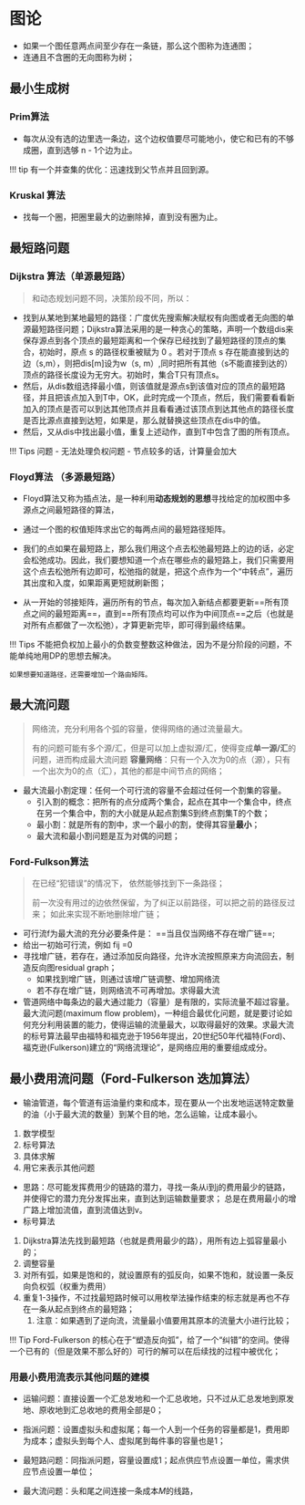 # 图论

- 如果一个图任意两点间至少存在一条链，那么这个图称为连通图；
- 连通且不含圈的无向图称为树；

## 最小生成树

### Prim算法

- 每次从没有选的边里选一条边，这个边权值要尽可能地小，使它和已有的不够成圈，直到选够 n - 1个边为止。

!!! tip
    有一个并查集的优化：迅速找到父节点并且回到源。


### Kruskal 算法

- 找每一个圈，把圈里最大的边删除掉，直到没有圈为止。

## 最短路问题

### Dijkstra 算法（单源最短路）

> 和动态规划问题不同，决策阶段不同，所以：

- 找到从某地到某地最短的路径：广度优先搜索解决赋权有向图或者无向图的单源最短路径问题；Dijkstra算法采用的是一种贪心的策略，声明一个数组dis来保存源点到各个顶点的最短距离和一个保存已经找到了最短路径的顶点的集合，初始时，原点 s 的路径权重被赋为 0 。若对于顶点 s 存在能直接到达的边（s,m），则把dis[m]设为w（s, m）,同时把所有其他（s不能直接到达的）顶点的路径长度设为无穷大。初始时，集合T只有顶点s。 
- 然后，从dis数组选择最小值，则该值就是源点s到该值对应的顶点的最短路径，并且把该点加入到T中，OK，此时完成一个顶点，然后，我们需要看看新加入的顶点是否可以到达其他顶点并且看看通过该顶点到达其他点的路径长度是否比源点直接到达短，如果是，那么就替换这些顶点在dis中的值。 
- 然后，又从dis中找出最小值，重复上述动作，直到T中包含了图的所有顶点。

!!! Tips 问题
    - 无法处理负权问题
    - 节点较多的话，计算量会加大


### Floyd算法 （多源最短路）

- Floyd算法又称为插点法，是一种利用**动态规划的思想**寻找给定的加权图中多源点之间最短路径的算法，

- 通过一个图的权值矩阵求出它的每两点间的最短路径矩阵。
- 我们的点如果在最短路上，那么我们用这个点去松弛最短路上的边的话，必定会松弛成功。因此，我们要想知道一个点在哪些点的最短路上，我们只需要用这个点去松弛所有边即可，松弛指的就是，把这个点作为一个“中转点”，遍历其出度和入度，如果距离更短就刷新图；
- 从一开始的邻接矩阵，遍历所有的节点，每次加入新结点都要更新==所有顶点之间的最短距离==，直到==所有顶点均可以作为中间顶点==之后（也就是对所有点都做了一次松弛），才算更新完毕，即可得到最终结果。


!!! Tips
    不能把负权加上最小的负数变整数这种做法，因为不是分阶段的问题，不能单纯地用DP的思想去解决。

    如果想要知道路径，还需要增加一个路由矩阵。

## 最大流问题

> 网络流，充分利用各个弧的容量，使得网络的通过流量最大。
>
> 有的问题可能有多个源/汇，但是可以加上虚拟源/汇，使得变成**单一源/汇**的问题，进而构成最大流问题
> **容量网络**：只有一个入次为0的点（源），只有一个出次为0的点（汇），其他的都是中间节点的网络；

- 最大流最小割定理：任何一个可行流的容量不会超过任何一个割集的容量。
    - 引入割的概念：把所有的点分成两个集合，起点在其中一个集合中，终点在另一个集合中，割的大小就是从起点割集S到终点割集T的个数；
    - 最小割：就是所有的割中，求一个最小的割，使得其容量**最小**；
    - 最大流和最小割问题是互为对偶的问题；

### Ford-Fulkson算法

> 在已经“犯错误”的情况下， 依然能够找到下一条路径；
>
> 前一次没有用过的边依然保留，为了纠正以前路径，可以把之前的路径反过来；
> 如此来实现不断地删除增广链；
> 
- 可行流f为最大流的充分必要条件是： ==当且仅当网络不存在增广链==;
- 给出一初始可行流，例如 fij =0
-  寻找增广链，若存在，通过添加反向路径，允许水流按照原来方向流回去，制造反向图residual graph；
      - 如果找到增广链，则通过该增广链调整、增加网络流
      - 若不存在增广链，则网络流不可再增加。求得最大流
- 管道网络中每条边的最大通过能力（容量）是有限的，实际流量不超过容量。最大流问题(maximum flow problem)，一种组合最优化问题，就是要讨论如何充分利用装置的能力，使得运输的流量最大，以取得最好的效果。求最大流的标号算法最早由福特和福克逊于1956年提出，20世纪50年代福特(Ford)、福克逊(Fulkerson)建立的“网络流理论”，是网络应用的重要组成成分。

## 最小费用流问题（Ford-Fulkerson 迭加算法）

- 输油管道，每个管道有运油量约束和成本，现在要从一个出发地运送特定数量的油（小于最大流的数量）到某个目的地，怎么运输，让成本最小。

1. 数学模型
2. 标号算法
3. 具体求解
4. 用它来表示其他问题

- 思路：尽可能发挥费用少的链路的潜力，寻找一条从i到j的费用最少的链路，并使得它的潜力充分发挥出来，直到达到运输数量要求； 总是在费用最小的增广路上增加流值，直到流值达到v。
- 标号算法
1. Dijkstra算法先找到最短路（也就是费用最少的路），用所有边上弧容量最小的；
2. 调整容量
3. 对所有弧，如果是饱和的，就设置原有的弧反向，如果不饱和，就设置一条反向负权弧（权重为费用）
4. 重复1-3操作，不过找最短路时候可以用枚举法操作结束的标志就是再也不存在一条从起点到终点的最短路；
      1. 注意：如果遇到了逆向流，流量最小值要用其原本的流量大小进行比较；

!!! Tip
    Ford-Fulkerson 的核心在于“塑造反向弧”，给了一个“纠错”的空间。使得一个已有的（但是效果不那么好的）可行的解可以在后续找的过程中被优化；

### 用最小费用流表示其他问题的建模

- 运输问题：直接设置一个汇总发地和一个汇总收地，只不过从汇总发地到原发地、原收地到汇总收地的费用全部是0；
  
- 指派问题：设置虚拟头和虚拟尾；每一个人到一个任务的容量都是1，费用即为成本；虚拟头到每个人、虚拟尾到每件事的容量也是1；

- 最短路问题：同指派问题，容量设置成1；起点供应节点设置一单位，需求供应节点设置一单位；
- 最大流问题：头和尾之间连接一条成本$M$的线路，